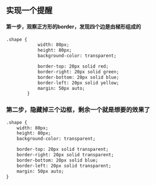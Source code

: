 ## 实现一个提醒

#### 第一步，观察正方形的border，发现四个边是由梯形组成的


```html
.shape {
            width: 80px;
            height: 80px;
            background-color: transparent;

            border-top: 20px solid red;
            border-right: 20px solid green;
            border-bottom: 20px solid blue;
            border-left: 20px solid yellow;
            margin: 50px auto;
        }
```


### 第二步，隐藏掉三个边框，剩余一个就是想要的效果了



```html
.shape {
    width: 80px;
    height: 80px;
    background-color: transparent;

    border-top: 20px solid transparent;
    border-right: 20px solid transparent;
    border-bottom: 20px solid blue;
    border-left: 20px solid transparent;
    margin: 50px auto;
}
```

